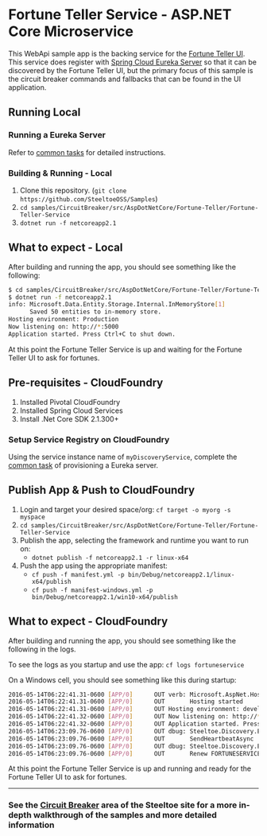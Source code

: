 # Fortune Teller Service - ASP.NET Core Microservice

This WebApi sample app is the backing service for the [Fortune Teller UI](./Fortune-Teller-UI). This service does register with [Spring Cloud Eureka Server](https://projects.spring.io/spring-cloud) so that it can be discovered by the Fortune Teller UI, but the primary focus of this sample is the circuit breaker commands and fallbacks that can be found in the UI application.

## Running Local

### Running a Eureka Server

Refer to [common tasks](/CommonTasks.md#Spring-Cloud-Eureka-Server) for detailed instructions.

### Building & Running - Local

1. Clone this repository. (`git clone https://github.com/SteeltoeOSS/Samples`)
1. `cd samples/CircuitBreaker/src/AspDotNetCore/Fortune-Teller/Fortune-Teller-Service`
1. `dotnet run -f netcoreapp2.1`

## What to expect - Local

After building and running the app, you should see something like the following:

```bash
$ cd samples/CircuitBreaker/src/AspDotNetCore/Fortune-Teller/Fortune-Teller-Service
$ dotnet run -f netcoreapp2.1
info: Microsoft.Data.Entity.Storage.Internal.InMemoryStore[1]
      Saved 50 entities to in-memory store.
Hosting environment: Production
Now listening on: http://*:5000
Application started. Press Ctrl+C to shut down.
```

At this point the Fortune Teller Service is up and waiting for the Fortune Teller UI to ask for fortunes.

## Pre-requisites - CloudFoundry

1. Installed Pivotal CloudFoundry
1. Installed Spring Cloud Services
1. Install .Net Core SDK 2.1.300+

### Setup Service Registry on CloudFoundry

Using the service instance name of `myDiscoveryService`, complete the [common task](/CommonTasks.md#Spring-Cloud-Eureka-Server) of provisioning a Eureka server.

## Publish App & Push to CloudFoundry

1. Login and target your desired space/org: `cf target -o myorg -s myspace`
1. `cd samples/CircuitBreaker/src/AspDotNetCore/Fortune-Teller/Fortune-Teller-Service`
1. Publish the app, selecting the framework and runtime you want to run on:
   - `dotnet publish -f netcoreapp2.1 -r linux-x64`
1. Push the app using the appropriate manifest:
   - `cf push -f manifest.yml -p bin/Debug/netcoreapp2.1/linux-x64/publish`
   - `cf push -f manifest-windows.yml -p bin/Debug/netcoreapp2.1/win10-x64/publish`

## What to expect - CloudFoundry

After building and running the app, you should see something like the following in the logs.

To see the logs as you startup and use the app: `cf logs fortuneservice`

On a Windows cell, you should see something like this during startup:

```bash
2016-05-14T06:22:41.31-0600 [APP/0]      OUT verb: Microsoft.AspNet.Hosting.Internal.HostingEngine[5]
2016-05-14T06:22:41.31-0600 [APP/0]      OUT       Hosting started
2016-05-14T06:22:41.31-0600 [APP/0]      OUT Hosting environment: development
2016-05-14T06:22:41.32-0600 [APP/0]      OUT Now listening on: http://*:57991
2016-05-14T06:22:41.32-0600 [APP/0]      OUT Application started. Press Ctrl+C to shut down.
2016-05-14T06:23:09.76-0600 [APP/0]      OUT dbug: Steeltoe.Discovery.Eureka.Transport.EurekaHttpClient[0]
2016-05-14T06:23:09.76-0600 [APP/0]      OUT       SendHeartbeatAsync ......., status: OK, instanceInfo: null
2016-05-14T06:23:09.76-0600 [APP/0]      OUT dbug: Steeltoe.Discovery.Eureka.DiscoveryClient[0]
2016-05-14T06:23:09.76-0600 [APP/0]      OUT       Renew FORTUNESERVICE/fortuneService.apps.testcloud.com:2f7a9e48-bb3e-402a-6b44-68e9386b3b15 returned: OK
```

At this point the Fortune Teller Service is up and running and ready for the Fortune Teller UI to ask for fortunes.

---

### See the [Circuit Breaker](https://steeltoe.io/circuit-breakers) area of the Steeltoe site for a more in-depth walkthrough of the samples and more detailed information
